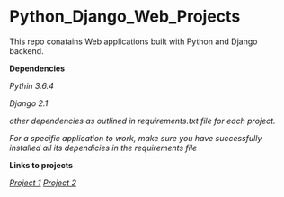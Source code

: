 # Python_Django_Web_Projects
This repo conatains Web applications built with Python and Django backend.

**Dependencies**

*Pythin 3.6.4*

*Django 2.1* 

*other dependencies as outlined in requirements.txt file for each project.*

*For a specific application to work, make sure you have successfully installed all its dependicies in the requirements file*

**Links to projects**

<a href="https://learn-curve.herokuapp.com" target="_blank">*Project 1*</a>
*[Project 2](https://smartaccountant.herokuapp.com)*

